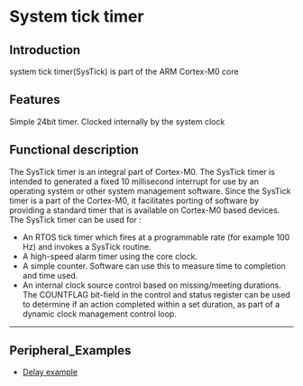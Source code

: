 # System tick timer

## Introduction

system tick timer(SysTick) is part of the ARM Cortex-M0 core

## Features

Simple 24bit timer.
Clocked internally by the system clock

## Functional description

The SysTick timer is an integral part of Cortex-M0. The SysTick timer is intended to generated a fixed 10 millisecond interrupt for use by an operating system or other system management software.
Since the SysTick timer is a part of the Cortex-M0, it facilitates porting of software by
providing a standard timer that is available on Cortex-M0 based devices. The SysTick
timer can be used for : 
 
*	An RTOS tick timer which fires at a programmable rate (for example 100 Hz) and invokes a SysTick routine.
*	A high-speed alarm timer using the core clock.
*	A simple counter. Software can use this to measure time to completion and time used.
*	An internal clock source control based on missing/meeting durations. The COUNTFLAG bit-field in the control and status register can be used to determine if an action completed within a set duration, as part of a dynamic clock management control loop.



------------------------------

## Peripheral_Examples
- [Delay example](delay.md)
